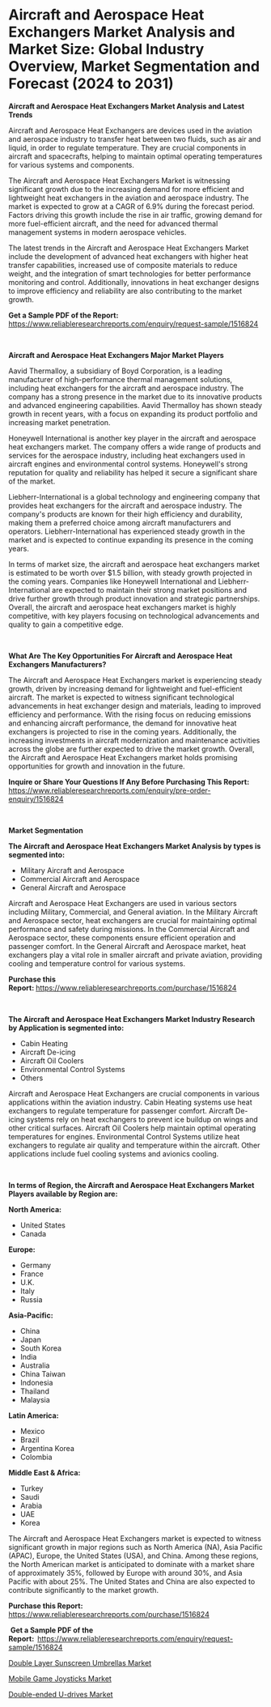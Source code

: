 <p><h1>Aircraft and Aerospace Heat Exchangers Market Analysis and Market Size: Global Industry Overview, Market Segmentation and Forecast (2024 to 2031)</h1></p><p><strong>Aircraft and Aerospace Heat Exchangers Market Analysis and Latest Trends</strong></p>
<p><p>Aircraft and Aerospace Heat Exchangers are devices used in the aviation and aerospace industry to transfer heat between two fluids, such as air and liquid, in order to regulate temperature. They are crucial components in aircraft and spacecrafts, helping to maintain optimal operating temperatures for various systems and components.</p><p>The Aircraft and Aerospace Heat Exchangers Market is witnessing significant growth due to the increasing demand for more efficient and lightweight heat exchangers in the aviation and aerospace industry. The market is expected to grow at a CAGR of 6.9% during the forecast period. Factors driving this growth include the rise in air traffic, growing demand for more fuel-efficient aircraft, and the need for advanced thermal management systems in modern aerospace vehicles.</p><p>The latest trends in the Aircraft and Aerospace Heat Exchangers Market include the development of advanced heat exchangers with higher heat transfer capabilities, increased use of composite materials to reduce weight, and the integration of smart technologies for better performance monitoring and control. Additionally, innovations in heat exchanger designs to improve efficiency and reliability are also contributing to the market growth.</p></p>
<p><strong>Get a Sample PDF of the Report:&nbsp;</strong> <a href="https://www.reliableresearchreports.com/enquiry/request-sample/1516824">https://www.reliableresearchreports.com/enquiry/request-sample/1516824</a></p>
<p>&nbsp;</p>
<p><strong>Aircraft and Aerospace Heat Exchangers Major Market Players</strong></p>
<p><p>Aavid Thermalloy, a subsidiary of Boyd Corporation, is a leading manufacturer of high-performance thermal management solutions, including heat exchangers for the aircraft and aerospace industry. The company has a strong presence in the market due to its innovative products and advanced engineering capabilities. Aavid Thermalloy has shown steady growth in recent years, with a focus on expanding its product portfolio and increasing market penetration.</p><p>Honeywell International is another key player in the aircraft and aerospace heat exchangers market. The company offers a wide range of products and services for the aerospace industry, including heat exchangers used in aircraft engines and environmental control systems. Honeywell's strong reputation for quality and reliability has helped it secure a significant share of the market.</p><p>Liebherr-International is a global technology and engineering company that provides heat exchangers for the aircraft and aerospace industry. The company's products are known for their high efficiency and durability, making them a preferred choice among aircraft manufacturers and operators. Liebherr-International has experienced steady growth in the market and is expected to continue expanding its presence in the coming years.</p><p>In terms of market size, the aircraft and aerospace heat exchangers market is estimated to be worth over $1.5 billion, with steady growth projected in the coming years. Companies like Honeywell International and Liebherr-International are expected to maintain their strong market positions and drive further growth through product innovation and strategic partnerships. Overall, the aircraft and aerospace heat exchangers market is highly competitive, with key players focusing on technological advancements and quality to gain a competitive edge.</p></p>
<p>&nbsp;</p>
<p><strong>What Are The Key Opportunities For Aircraft and Aerospace Heat Exchangers Manufacturers?</strong></p>
<p><p>The Aircraft and Aerospace Heat Exchangers market is experiencing steady growth, driven by increasing demand for lightweight and fuel-efficient aircraft. The market is expected to witness significant technological advancements in heat exchanger design and materials, leading to improved efficiency and performance. With the rising focus on reducing emissions and enhancing aircraft performance, the demand for innovative heat exchangers is projected to rise in the coming years. Additionally, the increasing investments in aircraft modernization and maintenance activities across the globe are further expected to drive the market growth. Overall, the Aircraft and Aerospace Heat Exchangers market holds promising opportunities for growth and innovation in the future.</p></p>
<p><strong>Inquire or Share Your Questions If Any Before Purchasing This Report:</strong> <a href="https://www.reliableresearchreports.com/enquiry/pre-order-enquiry/1516824">https://www.reliableresearchreports.com/enquiry/pre-order-enquiry/1516824</a></p>
<p>&nbsp;</p>
<p><strong>Market Segmentation</strong></p>
<p><strong>The Aircraft and Aerospace Heat Exchangers Market Analysis by types is segmented into:</strong></p>
<p><ul><li>Military Aircraft and Aerospace</li><li>Commercial Aircraft and Aerospace</li><li>General Aircraft and Aerospace</li></ul></p>
<p><p>Aircraft and Aerospace Heat Exchangers are used in various sectors including Military, Commercial, and General aviation. In the Military Aircraft and Aerospace sector, heat exchangers are crucial for maintaining optimal performance and safety during missions. In the Commercial Aircraft and Aerospace sector, these components ensure efficient operation and passenger comfort. In the General Aircraft and Aerospace market, heat exchangers play a vital role in smaller aircraft and private aviation, providing cooling and temperature control for various systems.</p></p>
<p><strong>Purchase this Report:&nbsp;</strong><a href="https://www.reliableresearchreports.com/purchase/1516824">https://www.reliableresearchreports.com/purchase/1516824</a></p>
<p>&nbsp;</p>
<p><strong>The Aircraft and Aerospace Heat Exchangers Market Industry Research by Application is segmented into:</strong></p>
<p><ul><li>Cabin Heating</li><li>Aircraft De-icing</li><li>Aircraft Oil Coolers</li><li>Environmental Control Systems</li><li>Others</li></ul></p>
<p><p>Aircraft and Aerospace Heat Exchangers are crucial components in various applications within the aviation industry. Cabin Heating systems use heat exchangers to regulate temperature for passenger comfort. Aircraft De-icing systems rely on heat exchangers to prevent ice buildup on wings and other critical surfaces. Aircraft Oil Coolers help maintain optimal operating temperatures for engines. Environmental Control Systems utilize heat exchangers to regulate air quality and temperature within the aircraft. Other applications include fuel cooling systems and avionics cooling.</p></p>
<p>&nbsp;</p>
<p><strong>In terms of Region, the Aircraft and Aerospace Heat Exchangers Market Players available by Region are:</strong></p>
<p>
    <p> <strong> North America: </strong>
        <ul>
            <li>United States</li>
            <li>Canada</li>
        </ul>
        </p> 
    <p> <strong> Europe: </strong>
        <ul>
            <li>Germany</li>
            <li>France</li>
            <li>U.K.</li>
            <li>Italy</li>
            <li>Russia</li>
        </ul>
        </p> 
    <p> <strong> Asia-Pacific: </strong>
        <ul>
            <li>China</li>
            <li>Japan</li>
            <li>South Korea</li>
            <li>India</li>
            <li>Australia</li>
            <li>China Taiwan</li>
            <li>Indonesia</li>
            <li>Thailand</li>
            <li>Malaysia</li>
        </ul>
        </p> 
    <p> <strong> Latin America: </strong>
        <ul>
            <li>Mexico</li>
            <li>Brazil</li>
            <li>Argentina Korea</li>
            <li>Colombia</li>
        </ul>
        </p> 
    <p> <strong> Middle East & Africa: </strong>
        <ul>
            <li>Turkey</li>
            <li>Saudi</li>
            <li>Arabia</li>
            <li>UAE</li>
            <li>Korea</li>
        </ul>
    </p>
    </p>
<p><p>The Aircraft and Aerospace Heat Exchangers market is expected to witness significant growth in major regions such as North America (NA), Asia Pacific (APAC), Europe, the United States (USA), and China. Among these regions, the North American market is anticipated to dominate with a market share of approximately 35%, followed by Europe with around 30%, and Asia Pacific with about 25%. The United States and China are also expected to contribute significantly to the market growth.</p></p>
<p><strong>Purchase this Report: </strong><a href="https://www.reliableresearchreports.com/purchase/1516824">https://www.reliableresearchreports.com/purchase/1516824</a></p>
<p>&nbsp;<strong>Get a Sample PDF of the Report:&nbsp;&nbsp;</strong><a href="https://www.reliableresearchreports.com/enquiry/request-sample/1516824">https://www.reliableresearchreports.com/enquiry/request-sample/1516824</a></p>
<p><strong></strong></p>
<p><p><a href="https://view.publitas.com/reportprime-1/double-layer-sunscreen-umbrellas-market-analysis-and-market-size-global-industry-overview-market-segmentation-and-forecast-2024-to-2031/">Double Layer Sunscreen Umbrellas Market</a></p><p><a href="https://view.publitas.com/reportprime-1/mobile-game-joysticks-market-size-growth-and-forecast-from-2024-2031/">Mobile Game Joysticks Market</a></p><p><a href="https://view.publitas.com/reportprime-1/double-ended-u-drives-market-a-comprehensive-report-of-its-market-share-growth-trends-2024-2031/">Double-ended U-drives Market</a></p></p>